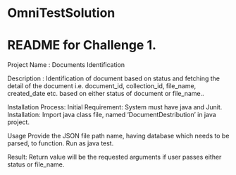 # OmniTestSolution
# README for Challenge 1. 
Project Name : Documents Identification

Description : Identification of document based on status and fetching the detail of the document i.e. document_id, collection_id, file_name, created_date etc. based on either status of document or file_name..


Installation Process: 
	Initial Requirement: System must have java and Junit.
	Installation: Import java class file, named ‘DocumentDestribution’ in java project.		
		      
Usage
Provide the JSON file path name, having database which needs to be parsed, to function.
Run as java test.

Result:
Return value will be the requested arguments if user passes either status or file_name.
